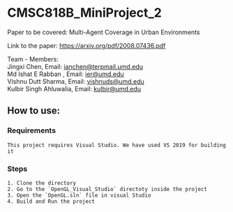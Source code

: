 # CMSC818B_MiniProject_2

Paper to be covered: Multi-Agent Coverage in Urban Environments  

Link to the paper: https://arxiv.org/pdf/2008.07436.pdf  


Team - Members:      
Jingxi Chen, Email: ianchen@terpmail.umd.edu  
Md Ishat E Rabban , Email:  ier@umd.edu           
Vishnu Dutt Sharma, Email: vishnuds@umd.edu      	  
Kulbir Singh Ahluwalia, Email: kulbir@umd.edu       



## How to use:

### Requirements
	This project requires Visual Studio. We have used VS 2019 for building it


### Steps
	1. Clone the directory
	2. Go to the `OpenGL_Visual_Studio` directoty inside the project
	3. Open the `OpenGL.sln` file in visual Studio
	4. Build and Run the project
















